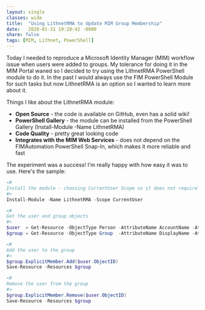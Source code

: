 ```yaml
---
layout: single
classes: wide
title:  "Using LithnetRMA to Update MIM Group Membership"
date:   2020-01-31 19:20:42 -0800
share: false
tags: [MIM, Lithnet, PowerShell]
---
```


Today I needed to reproduce a Microsoft Identity Manager (MIM) workflow issue when users were added to groups.  My tolerance for doing it in the MIM Portal waned so I decided to try using the LithnetRMA PowerShell module to do it.  In the past I would always use the FIM PowerShell Module for such tasks but now LithnetRMA is an option so I wanted to learn more about it.

Things I like about the LithnetRMA module:

* **Open Source** - the code is available on GitHub, even has a solid wiki!
* **PowerShell Gallery** - the module can be installed from the PowerShell Gallery (Install-Module -Name LithnetRMA)
* **Code Quality** - pretty great looking code
* **Integrates with the MIM Web Services** - does not depend on the FIMAutomation PowerShell Snap-In, which makes it more reliable and fast

The experiment was a success!  I'm really happy with how easy it was to use.  Here's the sample:

```powershell
<#
Install the module - choosing CurrentUser Scope so it does not require Administrator privilege
#>
Install-Module -Name LithnetRMA -Scope CurrentUser

<#
Get the user and group objects
#>
$user  = Get-Resource -ObjectType Person -AttributeName AccountName -AttributeValue cmart
$group = Get-Resource -ObjectType Group  -AttributeName DisplayName -AttributeValue cmartppedg5000

<#
Add the user to the group
#>
$group.ExplicitMember.Add($user.ObjectID)
Save-Resource -Resources $group

<#
Remove the user from the group
#>
$group.ExplicitMember.Remove($user.ObjectID)
Save-Resource -Resources $group
```
